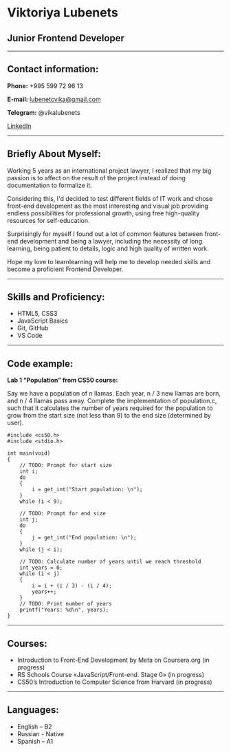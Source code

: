 # **Viktoriya Lubenets**
## **Junior Frontend Developer**
*********
## **Contact information:**

**Phone:** +995 599 72 96 13

**E-mail:** lubenetcvika@gmail.com

**Telegram:** @vikalubenets

[LinkedIn](https://www.linkedin.com/in/viktoriya-lubenets-1900a325b/)
**************
## **Briefly About Myself:**

Working 5 years as an international project lawyer, I realized that my big passion is to affect on the result of the project instead of doing documentation to formalize it.

Considering this, I'd decided to test different fields of IT work and chose front-end development as the most interesting and visual job providing endless possibilities for professional growth, using free high-quality resources for self-education.

Surprisingly for myself I found out a lot of common features between front-end development and being a lawyer, including the necessity of long learning, being patient to details, logic and high quality of written work.

Hope my love to learnlearning will help me to develop needed skills and become a proficient Frontend Developer.

************
## **Skills and Proficiency:**
* HTML5, CSS3
* JavaScript Basics
* Git, GitHub
* VS Code
***********

## **Code example:**
**Lab 1 “Population” from CS50 course:** 

Say we have a population of n llamas. Each year, n / 3 new llamas are born, and n / 4 llamas pass away. Complete the implementation of population.c, such that it calculates the number of years required for the population to grow from the start size (not less than 9) to the end size (determined by user). 

```
#include <cs50.h>
#include <stdio.h>

int main(void)
{
    // TODO: Prompt for start size
    int i;
    do
    {
        i = get_int("Start population: \n");
    }
    while (i < 9);

    // TODO: Prompt for end size
    int j;
    do
    {
        j = get_int("End population: \n");
    }
    while (j < i);

    // TODO: Calculate number of years until we reach threshold
    int years = 0;
    while (i < j)
    {
        i = i + (i / 3) - (i / 4);
        years++;
    }
    // TODO: Print number of years
    printf("Years: %d\n", years);
}

```
**********
## **Courses:**
* Introduction to Front-End Development by Meta on Coursera.org (in progress)
* RS Schools Course «JavaScript/Front-end. Stage 0» (in progress)
* CS50’s Introduction to Computer Science from Harvard (in progress)
*************
## **Languages:**
* English – B2
* Russian - Native
* Spanish – A1



